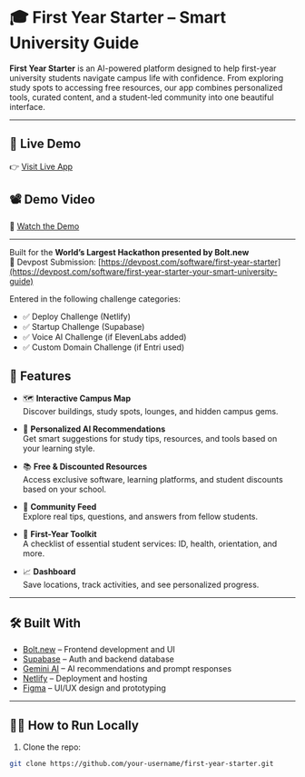 # 🎓 First Year Starter – Smart University Guide

**First Year Starter** is an AI-powered platform designed to help first-year university students navigate campus life with confidence. From exploring study spots to accessing free resources, our app combines personalized tools, curated content, and a student-led community into one beautiful interface.

---

## 🚀 Live Demo  
👉 [Visit Live App](elaborate-entremet-0dc1aa.netlify.app)

## 📽️ Demo Video  
🎥 [Watch the Demo](https://youtu.be/0dTDqzD3mrM?si=gkL8dDf4-4DZhAFu)

---


Built for the **World’s Largest Hackathon presented by Bolt.new**  
🔗 Devpost Submission: [https://devpost.com/software/first-year-starter](https://devpost.com/software/first-year-starter-your-smart-university-guide)

Entered in the following challenge categories:
- ✅ Deploy Challenge (Netlify)
- ✅ Startup Challenge (Supabase)
- ✅ Voice AI Challenge (if ElevenLabs added)
- ✅ Custom Domain Challenge (if Entri used)

## 🧠 Features

- 🗺 **Interactive Campus Map**  
  Discover buildings, study spots, lounges, and hidden campus gems.

- 🎯 **Personalized AI Recommendations**  
  Get smart suggestions for study tips, resources, and tools based on your learning style.

- 📚 **Free & Discounted Resources**  
  Access exclusive software, learning platforms, and student discounts based on your school.

- 👥 **Community Feed**  
  Explore real tips, questions, and answers from fellow students.

- 🧰 **First-Year Toolkit**  
  A checklist of essential student services: ID, health, orientation, and more.

- 📈 **Dashboard**  
  Save locations, track activities, and see personalized progress.

---

## 🛠 Built With

- [Bolt.new](https://bolt.new) – Frontend development and UI  
- [Supabase](https://supabase.com) – Auth and backend database  
- [Gemini AI](https://ai.google) – AI recommendations and prompt responses  
- [Netlify](https://netlify.com) – Deployment and hosting  
- [Figma](https://figma.com) – UI/UX design and prototyping

---

## 🧑‍💻 How to Run Locally

1. Clone the repo:
```bash
git clone https://github.com/your-username/first-year-starter.git
